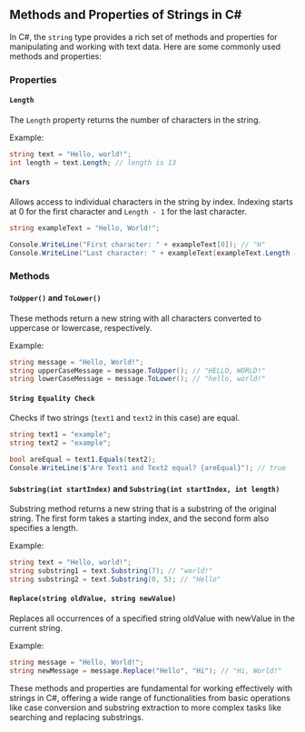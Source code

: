 ## Methods and Properties of Strings in C#

In C#, the `string` type provides a rich set of methods and properties for manipulating and working with text data. Here are some commonly used methods and properties:

### Properties

#### `Length`

The `Length` property returns the number of characters in the string.

Example:
```csharp
string text = "Hello, world!";
int length = text.Length; // length is 13
```

#### `Chars`

Allows access to individual characters in the string by index. Indexing starts at 0 for the first character and `Length - 1` for the last character.

```csharp
string exampleText = "Hello, World!";

Console.WriteLine("First character: " + exampleText[0]); // "H"
Console.WriteLine("Last character: " + exampleText[exampleText.Length - 1]); // "!"
```

### Methods

#### `ToUpper()` and `ToLower()`

These methods return a new string with all characters converted to uppercase or lowercase, respectively.

Example:
```csharp
string message = "Hello, World!";
string upperCaseMessage = message.ToUpper(); // "HELLO, WORLD!"
string lowerCaseMessage = message.ToLower(); // "hello, world!"
```

#### `String Equality Check`
Checks if two strings (`text1` and `text2` in this case) are equal.

```csharp
string text1 = "example";
string text2 = "example";

bool areEqual = text1.Equals(text2);
Console.WriteLine($"Are Text1 and Text2 equal? {areEqual}"); // true
```

#### `Substring(int startIndex)` and `Substring(int startIndex, int length)`

Substring method returns a new string that is a substring of the original string. The first form takes a starting index, and the second form also specifies a length.

Example:

```csharp
string text = "Hello, world!";
string substring1 = text.Substring(7); // "world!"
string substring2 = text.Substring(0, 5); // "Hello"
```

#### `Replace(string oldValue, string newValue)`

Replaces all occurrences of a specified string oldValue with newValue in the current string.

Example:

```csharp
string message = "Hello, World!";
string newMessage = message.Replace("Hello", "Hi"); // "Hi, World!"
```

These methods and properties are fundamental for working effectively with strings in C#, offering a wide range of functionalities from basic operations like case conversion and substring extraction to more complex tasks like searching and replacing substrings.

